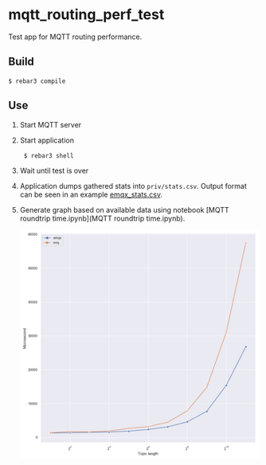 mqtt_routing_perf_test
======================

Test app for MQTT routing performance.

Build
-----

    $ rebar3 compile

Use
---

1. Start MQTT server
2. Start application

        $ rebar3 shell

3. Wait until test is over
4. Application dumps gathered stats into `priv/stats.csv`. Output format can be seen in an example [emqx_stats.csv](priv/emqx_stats.csv).
5. Generate graph based on available data using notebook [MQTT roundtrip time.ipynb](MQTT roundtrip time.ipynb).


    ![graph image](./priv/performance.png)
